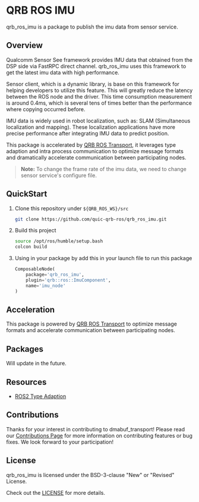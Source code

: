 # QRB ROS IMU

qrb_ros_imu is a package to publish the imu data from sensor service.

## Overview

Qualcomm Sensor See framework provides IMU data that obtained from the DSP side via FastRPC direct channel.
qrb_ros_imu uses this framework to get the latest imu data with high performance.

Sensor client, which is a dynamic library, is base on this framework for helping developers to utilize this feature. This will greatly reduce the latency between the ROS node and the driver. This time consumption measurement is around 0.4ms, which is several tens of times better than the performance where copying occurred before.

IMU data is widely used in robot localization, such as: SLAM (Simultaneous localization and mapping).
These localization applications have more precise performance after integrating IMU data to predict position.

This package is accelerated by [QRB ROS Transport](https://github.com/quic-qrb-ros/qrb_ros_transport), it leverages type adaption and intra process communication to optimize message formats and
dramatically accelerate communication between participating nodes.

> **Note:** To change the frame rate of the imu data, we need to change sensor service's configure file.
>

## QuickStart

1. Clone this repository under `${QRB_ROS_WS}/src`
    ```bash
    git clone https://github.com/quic-qrb-ros/qrb_ros_imu.git
    ```
2. Build this project
    ```bash
    source /opt/ros/humble/setup.bash
    colcon build
    ```
3. Using in your package by add this in your launch file to run this package

    ```python
    ComposableNode(
        package='qrb_ros_imu',
        plugin='qrb::ros::ImuComponent',
        name='imu_node'
    )
    ```

## Acceleration

This package is powered by [QRB ROS Transport](https://github.com/quic-qrb-ros/qrb_ros_transport) to optimize message formats and accelerate communication between participating nodes.

## Packages

Will update in the future.

## Resources

- [ROS2 Type Adaption](https://ros.org/reps/rep-2007.html)

## Contributions

Thanks for your interest in contributing to dmabuf_transport! Please read our [Contributions Page](CONTRIBUTING.md) for more information on contributing features or bug fixes. We look forward to your participation!

## License

qrb_ros_imu is licensed under the BSD-3-clause "New" or "Revised" License. 

Check out the [LICENSE](LICENSE) for more details.
